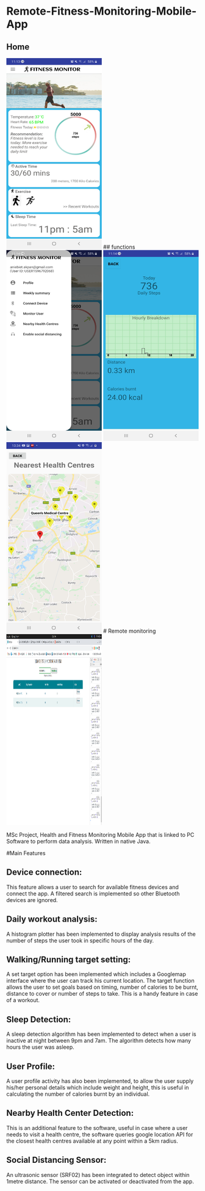 # Remote-Fitness-Monitoring-Mobile-App

## Home
<img src="screenshots/new_home.jpg" alt="home" width="250" height="500"/>
## functions
<img src="screenshots/new_slider.jpg" alt="slider" width="250" height="500"/>
<img src="screenshots/new_daily_analysis.jpg" alt="daily_analysis" width="250" height="500"/>
<img src="screenshots/nearest_health_centers.jpg" alt="health centres" width="250" height="500"/>
# Remote monitoring
<img src="screenshots/web_app_1.png" alt="web app" width="250" height="500"/>

MSc Project, Health and Fitness Monitoring Mobile App that is linked to PC Software to perform data analysis. Written in native Java.

#Main Features 
## Device connection: 
This feature allows a user to search for available fitness devices
and connect the app. A filtered search is implemented so other Bluetooth devices are
ignored.
## Daily workout analysis: 
A histogram plotter has been implemented to display
analysis results of the number of steps the user took in specific hours of the day.
## Walking/Running target setting: 
A set target option has been implemented which
includes a Googlemap interface where the user can track his current location. The
target function allows the user to set goals based on timing, number of calories to be
burnt, distance to cover or number of steps to take. This is a handy feature in case of a
workout.
## Sleep Detection: 
A sleep detection algorithm has been implemented to detect when
a user is inactive at night between 9pm and 7am. The algorithm detects how many
hours the user was asleep.
## User Profile: 
A user profile activity has also been implemented, to allow the user
supply his/her personal details which include weight and height, this is useful in
calculating the number of calories burnt by an individual.
## Nearby Health Center Detection: 
This is an additional feature to the software,
useful in case where a user needs to visit a health centre, the software queries google
location API for the closest health centres available at any point within a 5km radius.
## Social Distancing Sensor: 
An ultrasonic sensor (SRF02) has been integrated to detect object within 1metre distance. The sensor can be activated or deactivated from the app.
